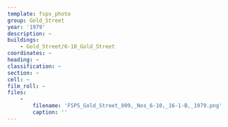 ```yaml
---
template: fsps_photo
group: Gold_Street
year: '1979'
description: ~
buildings:
    - Gold_Street/6-10_Gold_Street
coordinates: ~
heading: ~
classification: ~
section: ~
cell: ~
film_roll: ~
files:
    -
        filename: 'FSPS_Gold_Street_009,_Nos_6-10,_16-1-B,_1979.png'
        caption: ''
---
```

